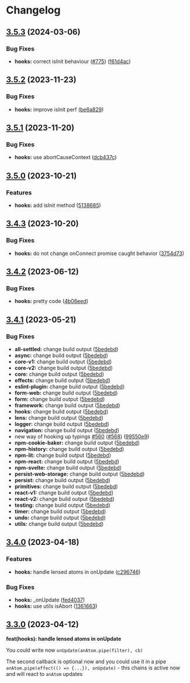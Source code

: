 # Changelog

## [3.5.3](https://github.com/artalar/reatom/compare/hooks-v3.5.2...hooks-v3.5.3) (2024-03-06)


### Bug Fixes

* **hooks:** correct isInit behaviour ([#775](https://github.com/artalar/reatom/issues/775)) ([f61d4ac](https://github.com/artalar/reatom/commit/f61d4acbe5603628f18c84f1ef6b3d869ec83b71))

## [3.5.2](https://github.com/artalar/reatom/compare/hooks-v3.5.1...hooks-v3.5.2) (2023-11-23)


### Bug Fixes

* **hooks:** improve isInit perf ([be6a829](https://github.com/artalar/reatom/commit/be6a82984f798fd63786bace9a324bdf3d8ff3c6))

## [3.5.1](https://github.com/artalar/reatom/compare/hooks-v3.5.0...hooks-v3.5.1) (2023-11-20)


### Bug Fixes

* **hooks:** use abortCauseContext ([dcb437c](https://github.com/artalar/reatom/commit/dcb437c44ef4346df73f4cc94c90d132fe09edc0))

## [3.5.0](https://github.com/artalar/reatom/compare/hooks-v3.4.3...hooks-v3.5.0) (2023-10-21)


### Features

* **hooks:** add isInit method ([5138685](https://github.com/artalar/reatom/commit/51386857231c036534596df0bd63b6240a30454a))

## [3.4.3](https://github.com/artalar/reatom/compare/hooks-v3.4.2...hooks-v3.4.3) (2023-10-20)


### Bug Fixes

* **hooks:** do not change onConnect promise caught behavior ([3754d73](https://github.com/artalar/reatom/commit/3754d73a8c312ef300b8569dc1d415fa7a462488))

## [3.4.2](https://github.com/artalar/reatom/compare/hooks-v3.4.1...hooks-v3.4.2) (2023-06-12)


### Bug Fixes

* **hooks:** pretty code ([4b06eed](https://github.com/artalar/reatom/commit/4b06eed424cae8b73963db5498c000e694f697ce))

## [3.4.1](https://github.com/artalar/reatom/compare/hooks-v3.4.0...hooks-v3.4.1) (2023-05-21)


### Bug Fixes

* **all-settled:** change build output ([5bedebd](https://github.com/artalar/reatom/commit/5bedebda3a1ee92850d10f767686303b8ec2ba0e))
* **async:** change build output ([5bedebd](https://github.com/artalar/reatom/commit/5bedebda3a1ee92850d10f767686303b8ec2ba0e))
* **core-v1:** change build output ([5bedebd](https://github.com/artalar/reatom/commit/5bedebda3a1ee92850d10f767686303b8ec2ba0e))
* **core-v2:** change build output ([5bedebd](https://github.com/artalar/reatom/commit/5bedebda3a1ee92850d10f767686303b8ec2ba0e))
* **core:** change build output ([5bedebd](https://github.com/artalar/reatom/commit/5bedebda3a1ee92850d10f767686303b8ec2ba0e))
* **effects:** change build output ([5bedebd](https://github.com/artalar/reatom/commit/5bedebda3a1ee92850d10f767686303b8ec2ba0e))
* **eslint-plugin:** change build output ([5bedebd](https://github.com/artalar/reatom/commit/5bedebda3a1ee92850d10f767686303b8ec2ba0e))
* **form-web:** change build output ([5bedebd](https://github.com/artalar/reatom/commit/5bedebda3a1ee92850d10f767686303b8ec2ba0e))
* **form:** change build output ([5bedebd](https://github.com/artalar/reatom/commit/5bedebda3a1ee92850d10f767686303b8ec2ba0e))
* **framework:** change build output ([5bedebd](https://github.com/artalar/reatom/commit/5bedebda3a1ee92850d10f767686303b8ec2ba0e))
* **hooks:** change build output ([5bedebd](https://github.com/artalar/reatom/commit/5bedebda3a1ee92850d10f767686303b8ec2ba0e))
* **lens:** change build output ([5bedebd](https://github.com/artalar/reatom/commit/5bedebda3a1ee92850d10f767686303b8ec2ba0e))
* **logger:** change build output ([5bedebd](https://github.com/artalar/reatom/commit/5bedebda3a1ee92850d10f767686303b8ec2ba0e))
* **navigation:** change build output ([5bedebd](https://github.com/artalar/reatom/commit/5bedebda3a1ee92850d10f767686303b8ec2ba0e))
* new way of hooking up typings [#560](https://github.com/artalar/reatom/issues/560) ([#568](https://github.com/artalar/reatom/issues/568)) ([99550e9](https://github.com/artalar/reatom/commit/99550e98c34df7efd8431282a868a0483bed5dc8))
* **npm-cookie-baker:** change build output ([5bedebd](https://github.com/artalar/reatom/commit/5bedebda3a1ee92850d10f767686303b8ec2ba0e))
* **npm-history:** change build output ([5bedebd](https://github.com/artalar/reatom/commit/5bedebda3a1ee92850d10f767686303b8ec2ba0e))
* **npm-lit:** change build output ([5bedebd](https://github.com/artalar/reatom/commit/5bedebda3a1ee92850d10f767686303b8ec2ba0e))
* **npm-react:** change build output ([5bedebd](https://github.com/artalar/reatom/commit/5bedebda3a1ee92850d10f767686303b8ec2ba0e))
* **npm-svelte:** change build output ([5bedebd](https://github.com/artalar/reatom/commit/5bedebda3a1ee92850d10f767686303b8ec2ba0e))
* **persist-web-storage:** change build output ([5bedebd](https://github.com/artalar/reatom/commit/5bedebda3a1ee92850d10f767686303b8ec2ba0e))
* **persist:** change build output ([5bedebd](https://github.com/artalar/reatom/commit/5bedebda3a1ee92850d10f767686303b8ec2ba0e))
* **primitives:** change build output ([5bedebd](https://github.com/artalar/reatom/commit/5bedebda3a1ee92850d10f767686303b8ec2ba0e))
* **react-v1:** change build output ([5bedebd](https://github.com/artalar/reatom/commit/5bedebda3a1ee92850d10f767686303b8ec2ba0e))
* **react-v2:** change build output ([5bedebd](https://github.com/artalar/reatom/commit/5bedebda3a1ee92850d10f767686303b8ec2ba0e))
* **testing:** change build output ([5bedebd](https://github.com/artalar/reatom/commit/5bedebda3a1ee92850d10f767686303b8ec2ba0e))
* **timer:** change build output ([5bedebd](https://github.com/artalar/reatom/commit/5bedebda3a1ee92850d10f767686303b8ec2ba0e))
* **undo:** change build output ([5bedebd](https://github.com/artalar/reatom/commit/5bedebda3a1ee92850d10f767686303b8ec2ba0e))
* **utils:** change build output ([5bedebd](https://github.com/artalar/reatom/commit/5bedebda3a1ee92850d10f767686303b8ec2ba0e))

## [3.4.0](https://github.com/artalar/reatom/compare/hooks-v3.3.1...hooks-v3.4.0) (2023-04-18)


### Features

* **hooks:** handle lensed atoms in onUpdate ([c296746](https://github.com/artalar/reatom/commit/c2967468b574446100f6729f089ecf4e5d1490de))


### Bug Fixes

* **hooks:** _onUpdate ([fed4037](https://github.com/artalar/reatom/commit/fed40372ef6ee530a4d9df5d0924b0aaaa7d235f))
* **hooks:** use utils isAbort ([1361663](https://github.com/artalar/reatom/commit/1361663aae8bff32f8b1fe96948222def408936a))

## [3.3.0](https://github.com/artalar/reatom/commit/c2967468b574446100f6729f089ecf4e5d1490de) (2023-04-12)

**feat(hooks): handle lensed atoms in onUpdate**

You could write now `onUpdate(anAtom.pipe(filter), cb)`

The second callback is optional now and you could use it in a pipe `anAtom.pipe(effect(() => {...}), onUpdate)` - this chains is active now and will react to `anAtom` updates
